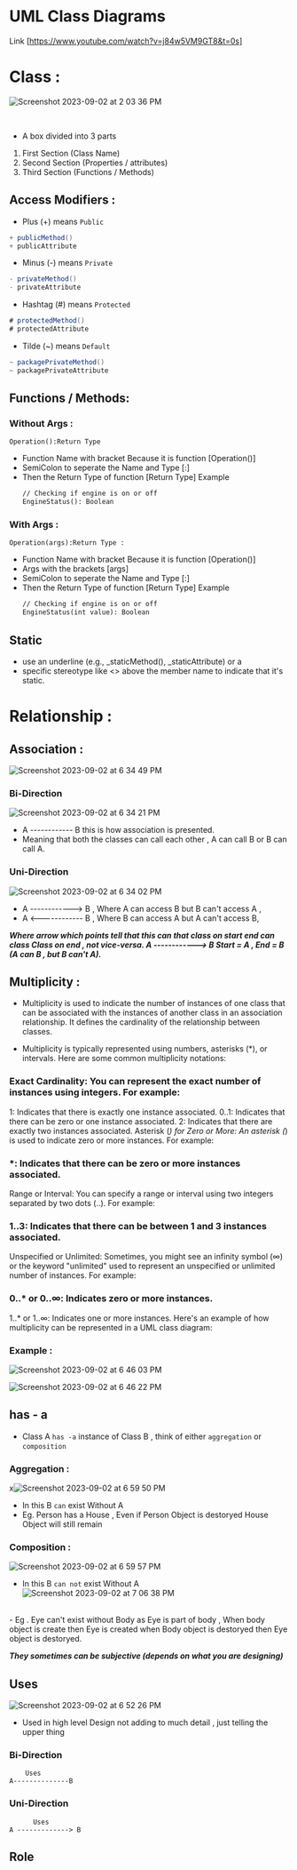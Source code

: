 # UML Class Diagrams
Link [https://www.youtube.com/watch?v=j84w5VM9GT8&t=0s]






# Class :
![Screenshot 2023-09-02 at 2 03 36 PM](https://github.com/SiddharthMathurDeveloper/Backend-Engineering/assets/133037456/66967a4d-475c-4c6d-af4a-d487ab393472)

<br/>

- A box divided into 3 parts
1. First Section (Class Name)
2. Second Section (Properties / attributes)
3. Third Section (Functions / Methods)
 
    




## Access Modifiers :

- Plus (+) means `Public`
 ``` java
+ publicMethod()
+ publicAttribute
 ```

- Minus (-) means `Private`
 ```java
- privateMethod()
- privateAttribute
 ```
- Hashtag (#) means `Protected`
 ```java
# protectedMethod()
# protectedAttribute
```

- Tilde (~) means `Default`
```java
~ packagePrivateMethod()
~ packagePrivateAttribute
```

## Functions / Methods:

 
### Without Args :
```
Operation():Return Type 
```
- Function Name with bracket Because it is function [Operation()]
- SemiColon to seperate the Name and Type [:]
- Then the Return Type of function [Return Type]
  Example
   ```txt
   // Checking if engine is on or off
   EngineStatus(): Boolean 
   ```
   
### With Args :
```
Operation(args):Return Type :
```
- Function Name with bracket Because it is function [Operation()]
- Args with the brackets [args]
- SemiColon to seperate the Name and Type [:]
- Then the Return Type of function [Return Type]
  Example
   ```txt
   // Checking if engine is on or off
   EngineStatus(int value): Boolean 
   ```

## Static 
- use an underline (e.g., _staticMethod(), _staticAttribute) or a
- specific stereotype like <<static>> above the member name to indicate that it's static.





# Relationship :


## Association :

![Screenshot 2023-09-02 at 6 34 49 PM](https://github.com/SiddharthMathurDeveloper/Backend-Engineering/assets/133037456/71545106-694f-4f35-9396-d7903e3c0e0c)

### Bi-Direction 
![Screenshot 2023-09-02 at 6 34 21 PM](https://github.com/SiddharthMathurDeveloper/Backend-Engineering/assets/133037456/d561d263-b1a8-4a8e-b467-e813c633babf)

 - A ------------ B this is how association is presented.
 - Meaning that both the classes can call each other , A can call B or B can call A.

### Uni-Direction 
![Screenshot 2023-09-02 at 6 34 02 PM](https://github.com/SiddharthMathurDeveloper/Backend-Engineering/assets/133037456/f77bf26a-2643-4e4b-a010-f3ac0f0c54a1)

 -  A ------------> B , Where A can access B but B can't access A ,
 -  A <------------ B , Where B can access A but A can't access B,

   ***Where arrow which points tell that this can that class on start end can class Class on end , not vice-versa.
    A ------------> B Start = A , End = B (A can B , but B can't A).***
   


## Multiplicity :
- Multiplicity is used to indicate the number of instances of one class that can be associated with the instances of another class in an association relationship. It defines the cardinality of the relationship between classes.

- Multiplicity is typically represented using numbers, asterisks (*), or intervals. Here are some common multiplicity notations:

### Exact Cardinality: You can represent the exact number of instances using integers. For example:

1: Indicates that there is exactly one instance associated.
0..1: Indicates that there can be zero or one instance associated.
2: Indicates that there are exactly two instances associated.
Asterisk (*) for Zero or More: An asterisk (*) is used to indicate zero or more instances. For example:

### *: Indicates that there can be zero or more instances associated.
Range or Interval: You can specify a range or interval using two integers separated by two dots (..). For example:

### 1..3: Indicates that there can be between 1 and 3 instances associated.
Unspecified or Unlimited: Sometimes, you might see an infinity symbol (∞) or the keyword "unlimited" used to represent an unspecified or unlimited number of instances. For example:

### 0..* or 0..∞: Indicates zero or more instances.
1..* or 1..∞: Indicates one or more instances.
Here's an example of how multiplicity can be represented in a UML class diagram:

  ### Example :  
   ![Screenshot 2023-09-02 at 6 46 03 PM](https://github.com/SiddharthMathurDeveloper/Backend-Engineering/assets/133037456/256d579c-8d9d-4289-809d-34e702e15718)


![Screenshot 2023-09-02 at 6 46 22 PM](https://github.com/SiddharthMathurDeveloper/Backend-Engineering/assets/133037456/f7822662-e248-44be-a9b6-83d0f69c4f09)



## has - a
- Class A `has -a` instance of Class B , think of either `aggregation` or `composition`

### Aggregation :

x![Screenshot 2023-09-02 at 6 59 50 PM](https://github.com/SiddharthMathurDeveloper/Backend-Engineering/assets/133037456/0029e8ac-2fcf-4574-9aa6-7cf3b8e9a94b)
<br/>

- In this B `can` exist Without A
- Eg. Person has a House , Even if Person Object is destoryed House Object will still remain


### Composition :
![Screenshot 2023-09-02 at 6 59 57 PM](https://github.com/SiddharthMathurDeveloper/Backend-Engineering/assets/133037456/a0f15dba-25e4-40ed-9466-0d5e9da8a896)

- In this B `can not` exist Without A
  ![Screenshot 2023-09-02 at 7 06 38 PM](https://github.com/SiddharthMathurDeveloper/Backend-Engineering/assets/133037456/4ac012ff-0e29-4540-a490-bb4e72cacfbf)
<br/>
- Eg . Eye can't exist without Body as Eye is part of body , When body object is create then Eye is created when Body
  object is destoryed then Eye object is destoryed.


***They sometimes can be subjective (depends on what you are designing)***


## Uses
![Screenshot 2023-09-02 at 6 52 26 PM](https://github.com/SiddharthMathurDeveloper/Backend-Engineering/assets/133037456/81d9377d-0193-4daa-93b2-1e553e7e798a)

- Used in high level Design not adding to much detail , just telling the upper thing

### Bi-Direction 
```
    Uses
A--------------B
```

### Uni-Direction
```
      Uses
A -------------> B
```

## Role

    
  

  















